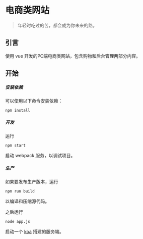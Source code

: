 # 电商类网站

> 年轻时吃过的苦，都会成为你未来的路。

## 引言

使用 vue 开发的PC端电商类网站，包含购物和后台管理两部分内容。

## 开始

##### 安装依赖

可以使用以下命令安装依赖：

```
npm install
```

##### 开发

运行

```
npm start
```

启动 webpack 服务，以调试项目。

##### 生产

如果要发布生产版本，运行

```
npm run build
```

以编译和压缩源代码。

之后运行

```
node app.js
```

启动一个 [koa](https://github.com/koajs/koa) 搭建的服务端。